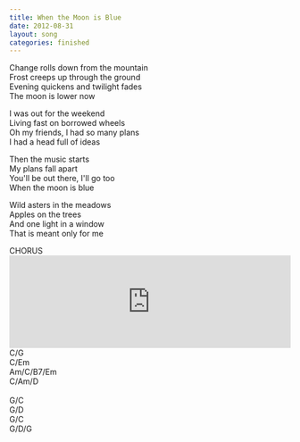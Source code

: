 ```yaml
---
title: When the Moon is Blue
date: 2012-08-31
layout: song
categories: finished
---
```

Change rolls down from the mountain  
Frost creeps up through the ground  
Evening quickens and twilight fades  
The moon is lower now

I was out for the weekend  
Living fast on borrowed wheels  
Oh my friends, I had so many plans  
I had a head full of ideas

<div class="chorus">
	Then the music starts<br/>
	My plans fall apart<br/>
	You'll be out there, I'll go too<br/>
	When the moon is blue
</div>

Wild asters in the meadows  
Apples on the trees  
And one light in a window  
That is meant only for me

<div class="chorus">CHORUS</div>

<div>
	<iframe width="100%" height="166" scrolling="no" frameborder="no" src="https://w.soundcloud.com/player/?url=https%3A//api.soundcloud.com/tracks/90896754&amp;color=222222&amp;auto_play=false&amp;hide_related=false&amp;show_comments=true&amp;show_user=true&amp;show_reposts=false"></iframe>
</div>

<div class="chords">
	C/G<br/>
	C/Em<br/>
	Am/C/B7/Em<br/>
	C/Am/D<br/>
	<br/>
	G/C<br/>
	G/D<br/>
	G/C<br/>
	G/D/G  
</div>
